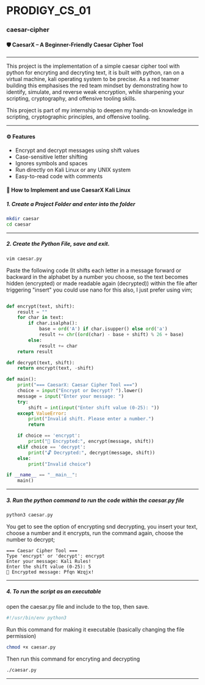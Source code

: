 # PRODIGY_CS_01

### caesar-cipher

#### 🛡️ CaesarX – A Beginner-Friendly Caesar Cipher Tool
---

This project is the implementation of a simple caesar cipher tool with python for encryting and decryting text, it is built with python, ran on a virtual machine, kali operating system to be precise. As a red teamer building this emphasises the red team mindset by demonstrating how to identify, simulate, and reverse weak encryption, while sharpening your scripting, cryptography, and offensive tooling skills.

This project is part of my internship to deepen my hands-on knowledge in scripting, cryptographic principles, and offensive tooling.

---

#### ⚙️ Features

- Encrypt and decrypt messages using shift values
- Case-sensitive letter shifting
- Ignores symbols and spaces
- Run directly on Kali Linux or any UNIX system
- Easy-to-read code with comments



#### 🚀 How to Implement and use CaesarX Kali Linux

##### 1. Create a Project Folder and enter into the folder

```bash
mkdir caesar
cd caesar
```
---

##### 2. Create the Python File, save and exit.

```bash
vim caesar.py
```

Paste the following code (It shifts each letter in a message forward or backward in the alphabet by a number you choose, so the text becomes hidden (encrypted) or made readable again (decrypted)) within the file after triggering "insert" you could use nano for this also, I just prefer using vim;

```python

def encrypt(text, shift):
    result = ""
    for char in text:
        if char.isalpha():
            base = ord('A') if char.isupper() else ord('a')
            result += chr((ord(char) - base + shift) % 26 + base)
        else:
            result += char
    return result

def decrypt(text, shift):
    return encrypt(text, -shift)

def main():
    print("=== CaesarX: Caesar Cipher Tool ===")
    choice = input("Encrypt or Decrypt? ").lower()
    message = input("Enter your message: ")
    try:
        shift = int(input("Enter shift value (0-25): "))
    except ValueError:
        print("Invalid shift. Please enter a number.")
        return

    if choice == 'encrypt':
        print("🔐 Encrypted:", encrypt(message, shift))
    elif choice == 'decrypt':
        print("🔓 Decrypted:", decrypt(message, shift))
    else:
        print("Invalid choice")

if __name__ == "__main__":
    main()
```

---

##### 3. Run the python command to run the code within the caesar.py file

```bash
python3 caesar.py 
```

You get to see the option of encrypting snd decrypting, you insert your text, choose a number and it encrypts, run the command again, choose the number to decrypt;

```
=== Caesar Cipher Tool ===
Type 'encrypt' or 'decrypt': encrypt
Enter your message: Kali Rules!
Enter the shift value (0-25): 5
🔐 Encrypted message: Pfqn Wzqjx!
```

---

##### 4. To run the script as an executable

open the caesar.py file and include to the top, then save.

```bash
#!/usr/bin/env python3
```

Run this command for making it executable (basically changing the file permission)

```bash
chmod +x caesar.py
```

Then run this command for encryting and decrypting

```bash
./caesar.py
```
---
